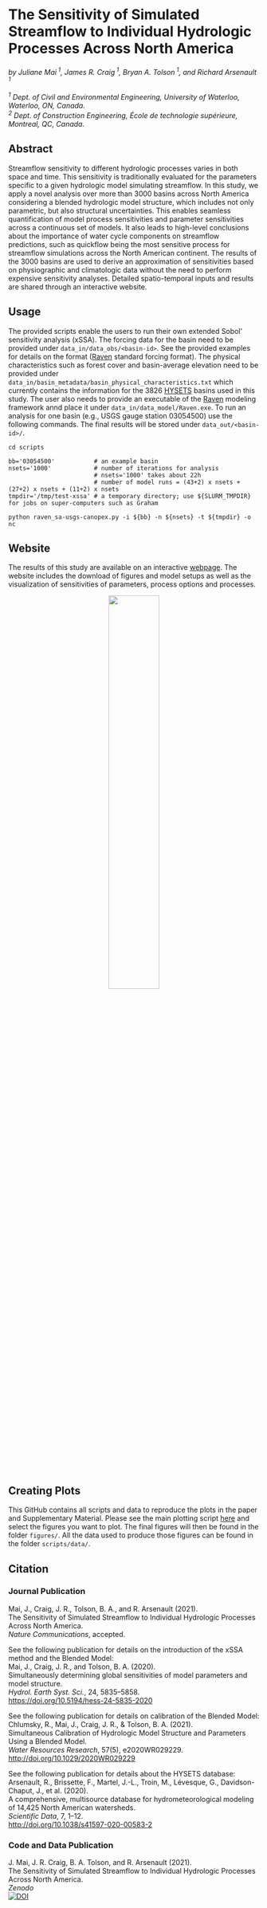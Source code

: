 # The Sensitivity of Simulated Streamflow to Individual Hydrologic Processes Across North America

*by Juliane Mai<sup> 1</sup>,  James R. Craig<sup> 1</sup>,  Bryan A. Tolson<sup> 1</sup>, and Richard Arsenault<sup> 1</sup>*<br><br>
*<sup> 1</sup> Dept. of Civil and Environmental Engineering, University of Waterloo, Waterloo, ON, Canada.*<br>
*<sup> 2</sup> Dept. of Construction Engineering, École de technologie supérieure, Montreal, QC, Canada.*

## Abstract
Streamflow sensitivity to different hydrologic processes varies in both space and time. This sensitivity is traditionally evaluated for the parameters specific to a given hydrologic model simulating streamflow. In this study, we apply a novel analysis over more than 3000 basins across North America considering a blended hydrologic model structure, which includes not only parametric, but also structural uncertainties. This enables seamless quantification of model process sensitivities and parameter sensitivities across a continuous set of models. It also leads to high-level conclusions about the importance of water cycle components on streamflow predictions, such as quickflow being the most sensitive process for streamflow simulations across the North American continent. The results of the 3000 basins are used to derive an approximation of sensitivities based on physiographic and climatologic data without the need to perform expensive sensitivity analyses. Detailed spatio-temporal inputs and results are shared through an interactive website.

## Usage
The provided scripts enable the users to run their own extended Sobol' sensitivity analysis (xSSA). The forcing data for the basin need to be provided under `data_in/data_obs/<basin-id>`. See the provided examples for details on the format ([Raven](http://raven.uwaterloo.ca) standard forcing format). The physical characteristics such as forest cover and basin-average elevation need to be provided under `data_in/basin_metadata/basin_physical_characteristics.txt` which currently contains the information for the 3826 [HYSETS](https://osf.io/rpc3w/) basins used in this study. The user also needs to provide an executable of the [Raven](http://raven.uwaterloo.ca) modeling framework annd place it under `data_in/data_model/Raven.exe`. To run an analysis for one basin (e.g., USGS gauge station 03054500) use the following commands. The final results will be stored under `data_out/<basin-id>/`.

```
cd scripts

bb='03054500'           # an example basin
nsets='1000'            # number of iterations for analysis
                        # nsets='1000' takes about 22h
                        # number of model runs = (43+2) x nsets + (27+2) x nsets + (11+2) x nsets
tmpdir='/tmp/test-xssa' # a temporary directory; use ${SLURM_TMPDIR} for jobs on super-computers such as Graham

python raven_sa-usgs-canopex.py -i ${bb} -n ${nsets} -t ${tmpdir} -o nc
```

## Website
The results of this study are available on an interactive [webpage](http://www.hydrohub.org/sa_introduction.html#xssa-na). The website includes the download of figures and model setups as well as the visualization of sensitivities of parameters, process options and processes.  

<p align="center">
   <img src="https://github.com/julemai/xSSA-North-America/wiki/images/hydrohub_xssa.png" width="45%" />
</p>

## Creating Plots
This GitHub contains all scripts and data to reproduce the plots in the paper and Supplementary Material. Please see the main plotting script [here](https://github.com/julemai/xSSA-North-America/blob/master/scripts/figures/plot.sh) and select the figures you want to plot. The final figures will then be found in the folder `figures/`. All the data used to produce those figures can be found in the folder `scripts/data/`. 

## Citation

### Journal Publication
Mai, J., Craig, J. R., Tolson, B. A., and R. Arsenault (2021).<br>
The Sensitivity of Simulated Streamflow to Individual Hydrologic Processes Across North America. <br>
*Nature Communications*, accepted.

See the following publication for details on the introduction of the xSSA method and the Blended Model:<br>
Mai, J., Craig, J. R., and Tolson, B. A. (2020).<br>
Simultaneously determining global sensitivities of model parameters and model structure. <br>
*Hydrol. Earth Syst. Sci.*, 24, 5835–5858.<br>
https://doi.org/10.5194/hess-24-5835-2020

See the following publication for details on calibration of the Blended Model:<br>
Chlumsky, R., Mai, J., Craig, J. R., & Tolson, B. A. (2021). <br>
Simultaneous Calibration of Hydrologic Model Structure and Parameters Using a Blended Model. <br>
*Water Resources Research*, 57(5), e2020WR029229. <br>
http://doi.org/10.1029/2020WR029229

See the following publication for details about the HYSETS database:<br>
Arsenault, R., Brissette, F., Martel, J.-L., Troin, M., Lévesque, G., Davidson-Chaput, J., et al. (2020). <br>
A comprehensive, multisource database for hydrometeorological modeling of 14,425 North American watersheds. <br>
*Scientific Data*, 7, 1–12. <br>
http://doi.org/10.1038/s41597-020-00583-2


### Code and Data Publication
J. Mai, J. R. Craig, B. A. Tolson, and R. Arsenault (2021).<br>
The Sensitivity of Simulated Streamflow to Individual Hydrologic Processes Across North America. <br>
*Zenodo*<br>
[![DOI](https://zenodo.org/badge/224722499.svg)](https://zenodo.org/badge/latestdoi/224722499)

